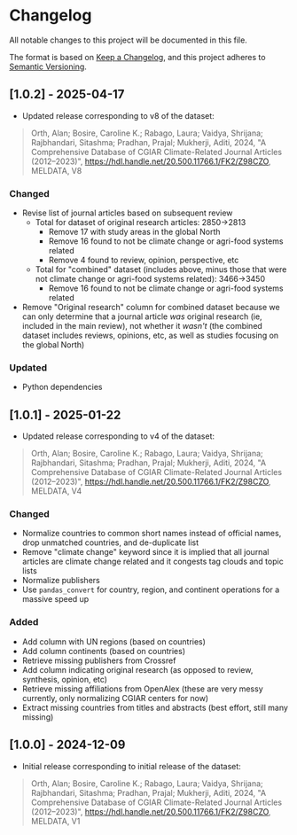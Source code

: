 # Changelog

All notable changes to this project will be documented in this file.

The format is based on [Keep a Changelog](https://keepachangelog.com/en/1.1.0/),
and this project adheres to [Semantic Versioning](https://semver.org/spec/v2.0.0.html).

## [1.0.2] - 2025-04-17

- Updated release corresponding to v8 of the dataset:

> Orth, Alan; Bosire, Caroline K.; Rabago, Laura; Vaidya, Shrijana; Rajbhandari, Sitashma; Pradhan, Prajal; Mukherji, Aditi, 2024, "A Comprehensive Database of CGIAR Climate-Related Journal Articles (2012–2023)", https://hdl.handle.net/20.500.11766.1/FK2/Z98CZO, MELDATA, V8

### Changed

- Revise list of journal articles based on subsequent review
  - Total for dataset of original research articles: 2850→2813
    - Remove 17 with study areas in the global North
    - Remove 16 found to not be climate change or agri-food systems related
    - Remove 4 found to review, opinion, perspective, etc
  - Total for "combined" dataset (includes above, minus those that were not climate change or agri-food systems related): 3466→3450
    - Remove 16 found to not be climate change or agri-food systems related
- Remove "Original research" column for combined dataset because we can only determine that a journal article *was* original research (ie, included in the main review), not whether it *wasn't* (the combined dataset includes reviews, opinions, etc, as well as studies focusing on the global North)

### Updated

- Python dependencies

## [1.0.1] - 2025-01-22

- Updated release corresponding to v4 of the dataset:

> Orth, Alan; Bosire, Caroline K.; Rabago, Laura; Vaidya, Shrijana; Rajbhandari, Sitashma; Pradhan, Prajal; Mukherji, Aditi, 2024, "A Comprehensive Database of CGIAR Climate-Related Journal Articles (2012–2023)", https://hdl.handle.net/20.500.11766.1/FK2/Z98CZO, MELDATA, V4

### Changed

- Normalize countries to common short names instead of official names, drop unmatched countries, and de-duplicate list
- Remove "climate change" keyword since it is implied that all journal articles are climate change related and it congests tag clouds and topic lists
- Normalize publishers
- Use `pandas_convert` for country, region, and continent operations for a massive speed up

### Added

- Add column with UN regions (based on countries)
- Add column continents (based on countries)
- Retrieve missing publishers from Crossref
- Add column indicating original research (as opposed to review, synthesis, opinion, etc)
- Retrieve missing affiliations from OpenAlex (these are very messy currently, only normalizing CGIAR centers for now)
- Extract missing countries from titles and abstracts (best effort, still many missing)

## [1.0.0] - 2024-12-09

- Initial release corresponding to initial release of the dataset:

> Orth, Alan; Bosire, Caroline K.; Rabago, Laura; Vaidya, Shrijana; Rajbhandari, Sitashma; Pradhan, Prajal; Mukherji, Aditi, 2024, "A Comprehensive Database of CGIAR Climate-Related Journal Articles (2012–2023)", https://hdl.handle.net/20.500.11766.1/FK2/Z98CZO, MELDATA, V1
